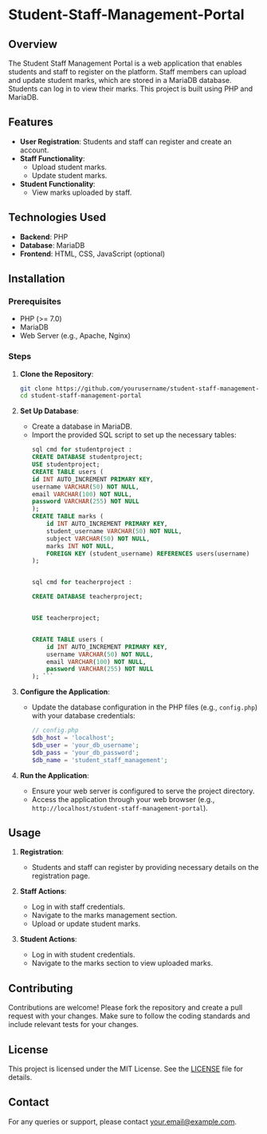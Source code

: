 # Student-Staff-Management-Portal

## Overview
The Student Staff Management Portal is a web application that enables students and staff to register on the platform. Staff members can upload and update student marks, which are stored in a MariaDB database. Students can log in to view their marks. This project is built using PHP and MariaDB.

## Features
- **User Registration**: Students and staff can register and create an account.
- **Staff Functionality**:
  - Upload student marks.
  - Update student marks.
- **Student Functionality**:
  - View marks uploaded by staff.

## Technologies Used
- **Backend**: PHP
- **Database**: MariaDB
- **Frontend**: HTML, CSS, JavaScript (optional)

## Installation

### Prerequisites
- PHP (>= 7.0)
- MariaDB
- Web Server (e.g., Apache, Nginx)

### Steps

1. **Clone the Repository**:
    ```bash
    git clone https://github.com/yourusername/student-staff-management-portal.git
    cd student-staff-management-portal
    ```

2. **Set Up Database**:
    - Create a database in MariaDB.
    - Import the provided SQL script to set up the necessary tables:
      ```sql
      sql cmd for studentproject :
      CREATE DATABASE studentproject;
      USE studentproject;
      CREATE TABLE users (
      id INT AUTO_INCREMENT PRIMARY KEY,
      username VARCHAR(50) NOT NULL,
      email VARCHAR(100) NOT NULL,
      password VARCHAR(255) NOT NULL
      );
      CREATE TABLE marks (
          id INT AUTO_INCREMENT PRIMARY KEY,
          student_username VARCHAR(50) NOT NULL,
          subject VARCHAR(50) NOT NULL,
          marks INT NOT NULL,
          FOREIGN KEY (student_username) REFERENCES users(username)
      );


      sql cmd for teacherproject :
      
      CREATE DATABASE teacherproject;
      
      
      USE teacherproject;
      
      
      CREATE TABLE users (
          id INT AUTO_INCREMENT PRIMARY KEY,
          username VARCHAR(50) NOT NULL,
          email VARCHAR(100) NOT NULL,
          password VARCHAR(255) NOT NULL
      ); ```

3. **Configure the Application**:
    - Update the database configuration in the PHP files (e.g., `config.php`) with your database credentials:
      ```php
      // config.php
      $db_host = 'localhost';
      $db_user = 'your_db_username';
      $db_pass = 'your_db_password';
      $db_name = 'student_staff_management';
      ```

4. **Run the Application**:
    - Ensure your web server is configured to serve the project directory.
    - Access the application through your web browser (e.g., `http://localhost/student-staff-management-portal`).

## Usage

1. **Registration**:
   - Students and staff can register by providing necessary details on the registration page.

2. **Staff Actions**:
   - Log in with staff credentials.
   - Navigate to the marks management section.
   - Upload or update student marks.

3. **Student Actions**:
   - Log in with student credentials.
   - Navigate to the marks section to view uploaded marks.

## Contributing
Contributions are welcome! Please fork the repository and create a pull request with your changes. Make sure to follow the coding standards and include relevant tests for your changes.

## License
This project is licensed under the MIT License. See the [LICENSE](LICENSE) file for details.

## Contact
For any queries or support, please contact [your.email@example.com](mailto:your.email@example.com).

